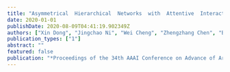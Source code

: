 ```yaml
---
title: "Asymmetrical  Hierarchical  Networks  with  Attentive  Interactions  for  Interpretable  Review-based  Recommendation"
date: 2020-01-01
publishDate: 2020-08-09T04:41:19.902349Z
authors: ["Xin Dong", "Jingchao Ni", "Wei Cheng", "Zhengzhang Chen", "Bo Zong", "Dongjin Song", "Yanchi Liu", "Haifeng Chen", "Gerard de Melo"]
publication_types: ["1"]
abstract: ""
featured: false
publication: "*Proceedings of the 34th AAAI Conference on Advance of Artificial Intelligence (AAAI)*"
---
```


